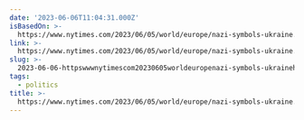 ```yaml
---
date: '2023-06-06T11:04:31.000Z'
isBasedOn: >-
  https://www.nytimes.com/2023/06/05/world/europe/nazi-symbols-ukraine.html?smid=tw-nytimes&smtyp=cur
link: >-
  https://www.nytimes.com/2023/06/05/world/europe/nazi-symbols-ukraine.html?smid=tw-nytimes&smtyp=cur
slug: >-
  2023-06-06-httpswwwnytimescom20230605worldeuropenazi-symbols-ukrainehtmlsmidtw-nytimesandsmtypcur
tags:
  - politics
title: >-
  https://www.nytimes.com/2023/06/05/world/europe/nazi-symbols-ukraine.html?smid=tw-nytimes&smtyp=cur
---
```


